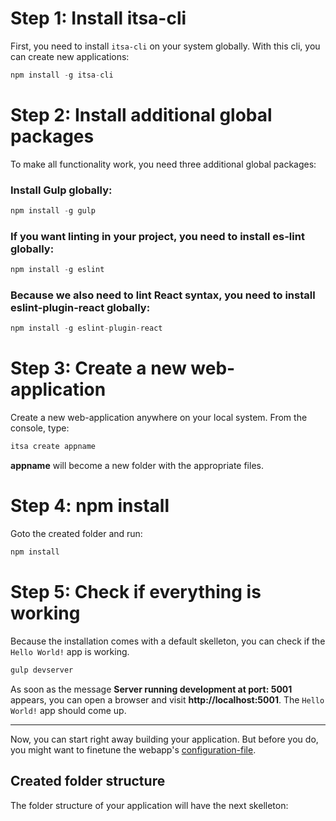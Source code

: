 # Step 1: Install itsa-cli

First, you need to install `itsa-cli` on your system globally. With this cli, you can create new applications:

```js
npm install -g itsa-cli
```

# Step 2: Install additional global packages

To make all functionality work, you need three additional global packages:

### Install Gulp globally:

```js
npm install -g gulp
```

### If you want linting in your project, you need to install es-lint globally:

```js
npm install -g eslint
```

### Because we also need to lint React syntax, you need to install eslint-plugin-react globally:

```js
npm install -g eslint-plugin-react
```


# Step 3: Create a new web-application

Create a new web-application anywhere on your local system. From the console, type:

```js
itsa create appname
```

**appname** will become a new folder with the appropriate files.

# Step 4: npm install

Goto the created folder and run:

```js
npm install
```

# Step 5: Check if everything is working

Because the installation comes with a default skelleton, you can check if the `Hello World!` app is working.

```js
gulp devserver
```
As soon as the message **Server running development at port: 5001** appears, you can open a browser and visit **http://localhost:5001**. The `Hello World!` app should come up.


--------------

Now, you can start right away building your application. But before you do, you might want to finetune the webapp's [configuration-file](/configuration).

## Created folder structure

The folder structure of your application will have the next skelleton: